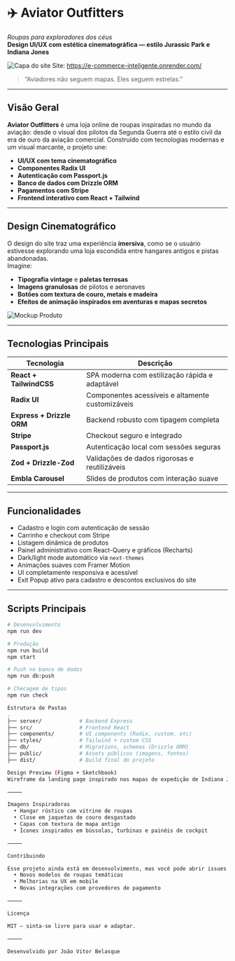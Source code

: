 # ✈️ Aviator Outfitters  
*Roupas para exploradores dos céus*  
**Design UI/UX com estética cinematográfica — estilo Jurassic Park e Indiana Jones**

![Capa do site]([qhttps://cdn.midjourney.com/30f33d1b-aviator-cover.jpg](https://github.com/vitorjoaodev/E-commerce-inteligente/blob/main/site.jpg?raw=true)](https://github.com/vitorjoaodev/E-commerce-inteligente/blob/main/site.jpg?raw=true))  Site: https://e-commerce-inteligente.onrender.com/
> “Aviadores não seguem mapas. Eles seguem estrelas.”  

---

## Visão Geral

**Aviator Outfitters** é uma loja online de roupas inspiradas no mundo da aviação: desde o visual dos pilotos da Segunda Guerra até o estilo civil da era de ouro da aviação comercial. Construído com tecnologias modernas e um visual marcante, o projeto une:

- **UI/UX com tema cinematográfico**
- **Componentes Radix UI**
- **Autenticação com Passport.js**
- **Banco de dados com Drizzle ORM**
- **Pagamentos com Stripe**
- **Frontend interativo com React + Tailwind**

---

## Design Cinematográfico

O design do site traz uma experiência **imersiva**, como se o usuário estivesse explorando uma loja escondida entre hangares antigos e pistas abandonadas.  
Imagine:

- **Tipografia vintage** e **paletas terrosas**  
- **Imagens granulosas** de pilotos e aeronaves  
- **Botões com textura de couro, metais e madeira**  
- **Efeitos de animação inspirados em aventuras e mapas secretos**

![Mockup Produto](https://cdn.midjourney.com/mockup-aviator-jacket.jpg)

---

## Tecnologias Principais

| Tecnologia | Descrição |
|-----------|-----------|
| **React + TailwindCSS** | SPA moderna com estilização rápida e adaptável |
| **Radix UI** | Componentes acessíveis e altamente customizáveis |
| **Express + Drizzle ORM** | Backend robusto com tipagem completa |
| **Stripe** | Checkout seguro e integrado |
| **Passport.js** | Autenticação local com sessões seguras |
| **Zod + Drizzle-Zod** | Validações de dados rigorosas e reutilizáveis |
| **Embla Carousel** | Slides de produtos com interação suave |

---

## Funcionalidades

- Cadastro e login com autenticação de sessão
- Carrinho e checkout com Stripe
- Listagem dinâmica de produtos
- Painel administrativo com React-Query e gráficos (Recharts)
- Dark/light mode automático via `next-themes`
- Animações suaves com Framer Motion
- UI completamente responsiva e acessível
- Exit Popup ativo para cadastro e descontos exclusivos do site


---

## Scripts Principais

```bash
# Desenvolvimento
npm run dev

# Produção
npm run build
npm start

# Push no banco de dados
npm run db:push

# Checagem de tipos
npm run check

Estrutura de Pastas
.
├── server/            # Backend Express
├── src/               # Frontend React
├── components/        # UI components (Radix, custom, etc)
├── styles/            # Tailwind + custom CSS
├── db/                # Migrations, schemas (Drizzle ORM)
├── public/            # Assets públicos (imagens, fontes)
├── dist/              # Build final do projeto

Design Preview (Figma + Sketchbook)
Wireframe da landing page inspirado nos mapas de expedição de Indiana Jones.

⸻

Imagens Inspiradoras
  •	Hangar rústico com vitrine de roupas
  •	Close em jaquetas de couro desgastado
  •	Capas com textura de mapa antigo
  •	Ícones inspirados em bússolas, turbinas e painéis de cockpit

⸻

Contribuindo

Esse projeto ainda está em desenvolvimento, mas você pode abrir issues e sugestões para:
  •	Novos modelos de roupas temáticas
  •	Melhorias na UX em mobile
  •	Novas integrações com provedores de pagamento

⸻

Licença

MIT — sinta-se livre para usar e adaptar.

⸻

Desenvolvido por João Vitor Belasque
